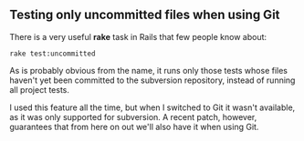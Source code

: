 ## Testing only uncommitted files when using Git

There is a very useful **rake** task in Rails that few people know about:

	rake test:uncommitted

As is probably obvious from the name, it runs only those tests whose files haven't yet been committed to the subversion repository, instead of running all project tests.

I used this feature all the time, but when I switched to Git it wasn't available, as it was only supported for subversion. A recent patch, however, guarantees that from here on out we'll also have it when using Git.